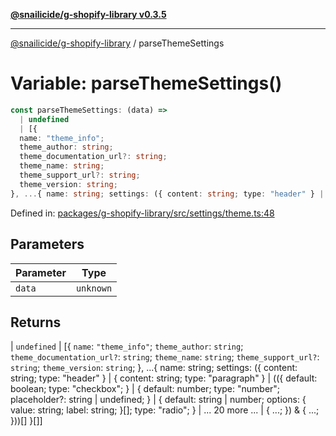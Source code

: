 [**@snailicide/g-shopify-library v0.3.5**](../README.md)

---

[@snailicide/g-shopify-library](../README.md) / parseThemeSettings

# Variable: parseThemeSettings()

```ts
const parseThemeSettings: (data) =>
  | undefined
  | [{
  name: "theme_info";
  theme_author: string;
  theme_documentation_url?: string;
  theme_name: string;
  theme_support_url?: string;
  theme_version: string;
}, ...{ name: string; settings: ({ content: string; type: "header" } | { content: string; type: "paragraph" } | (({ default: boolean; type: "checkbox"; } | { default: number; type: "number"; placeholder?: string | undefined; } | { default: string | number; options: { value: string; label: string; }[]; type: "radio"; } | ... 20 more ... | { ...; }) & { ...; }))[] }[]];
```

Defined in:
[packages/g-shopify-library/src/settings/theme.ts:48](https://github.com/gbtunney/snailicide-monorepo/blob/master/packages/g-shopify-library/src/settings/theme.ts#L48)

## Parameters

| Parameter | Type      |
| --------- | --------- |
| `data`    | `unknown` |

## Returns

| `undefined` | \[{ `name`: `"theme_info"`; `theme_author`: `string`;
`theme_documentation_url?`: `string`; `theme_name`: `string`;
`theme_support_url?`: `string`; `theme_version`: `string`; }, ...{ name: string;
settings: ({ content: string; type: "header" } | { content: string; type:
"paragraph" } | (({ default: boolean; type: "checkbox"; } | { default: number;
type: "number"; placeholder?: string | undefined; } | { default: string |
number; options: { value: string; label: string; }\[]; type: "radio"; } | ... 20
more ... | { ...; }) & { ...; }))\[] }\[]]
